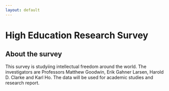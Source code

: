 ```yaml
---
layout: default
---
```


# High Education Research Survey


## About the survey 

This survey is studyiing intellectual freedom around the world. The investigators are Professors Matthew Goodwin, Erik Gahner Larsen, Harold D. Clarke and Karl Ho. The data will be used for academic studies and research report. 
